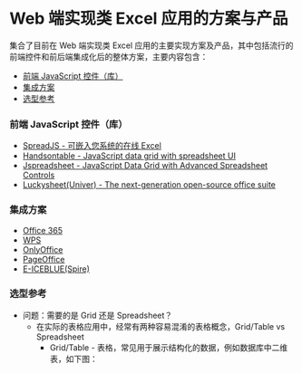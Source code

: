 
# Web 端实现类 Excel 应用的方案与产品
集合了目前在 Web 端实现类 Excel 应用的主要实现方案及产品，其中包括流行的前端控件和前后端集成化后的整体方案，主要内容包含：
- [前端 JavaScript 控件（库）](#纯前端控件)
- [集成方案](#集成方案)
- [选型参考](#选型参考)

### 前端 JavaScript 控件（库）
- [SpreadJS - 可嵌入您系统的在线 Excel](https://www.grapecity.com.cn/developer/spreadjs) 
- [Handsontable - JavaScript data grid with spreadsheet UI](https://handsontable.com/)
- [Jspreadsheet - JavaScript Data Grid with Advanced Spreadsheet Controls](https://jspreadsheet.com/)
- [Luckysheet(Univer) - The next-generation open-source office suite](https://univer.ai/)

### 集成方案
- [Office 365](https://www.microsoft.com/en-us/microsoft-365)
- [WPS](https://open.wps.cn/)
- [OnlyOffice](https://www.onlyoffice.com/)
- [PageOffice](https://www.zhuozhengsoft.com/PageOffice/)
- [E-ICEBLUE(Spire) ](https://www.e-iceblue.com/)

### 选型参考
- 问题：需要的是 Grid 还是 Spreadsheet？
    - 在实际的表格应用中，经常有两种容易混淆的表格概念，Grid/Table vs Spreadsheet
        - Grid/Table - 表格，常见用于展示结构化的数据，例如数据库中二维表，如下图：
        